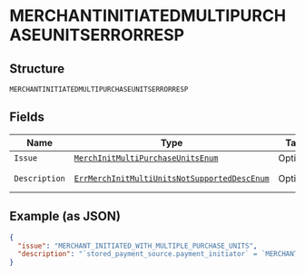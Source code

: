 
# MERCHANTINITIATEDMULTIPURCHASEUNITSERRORRESP

## Structure

`MERCHANTINITIATEDMULTIPURCHASEUNITSERRORRESP`

## Fields

| Name | Type | Tags | Description | Getter | Setter |
|  --- | --- | --- | --- | --- | --- |
| `Issue` | [`MerchInitMultiPurchaseUnitsEnum`](../../doc/models/merch-init-multi-purchase-units-enum.md) | Optional | - | MerchInitMultiPurchaseUnitsEnum getIssue() | setIssue(MerchInitMultiPurchaseUnitsEnum issue) |
| `Description` | [`ErrMerchInitMultiUnitsNotSupportedDescEnum`](../../doc/models/err-merch-init-multi-units-not-supported-desc-enum.md) | Optional | - | ErrMerchInitMultiUnitsNotSupportedDescEnum getDescription() | setDescription(ErrMerchInitMultiUnitsNotSupportedDescEnum description) |

## Example (as JSON)

```json
{
  "issue": "MERCHANT_INITIATED_WITH_MULTIPLE_PURCHASE_UNITS",
  "description": "`stored_payment_source.payment_initiator` = `MERCHANT` is not supported if more than one purchase_unit is present in the Order. Merchant initiated payments are not supported from orders with more than one purchase_unit. Please retry the request with multiple Order requests (one for each purchase_unit)."
}
```

